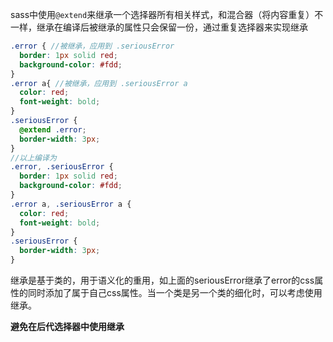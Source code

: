sass中使用`@extend`来继承一个选择器所有相关样式，和混合器（将内容重复）不一样，继承在编译后被继承的属性只会保留一份，通过重复选择器来实现继承

```scss
.error { //被继承，应用到 .seriousError
  border: 1px solid red;
  background-color: #fdd;
}
.error a{ //被继承，应用到 .seriousError a
  color: red;
  font-weight: bold;
}
.seriousError {
  @extend .error;
  border-width: 3px;
}
//以上编译为
.error, .seriousError {
  border: 1px solid red;
  background-color: #fdd;
}
.error a, .seriousError a {
  color: red;
  font-weight: bold;
}
.seriousError {
  border-width: 3px;
}
```

继承是基于类的，用于语义化的重用，如上面的seriousError继承了error的css属性的同时添加了属于自己css属性。当一个类是另一个类的细化时，可以考虑使用继承。

**避免在后代选择器中使用继承**